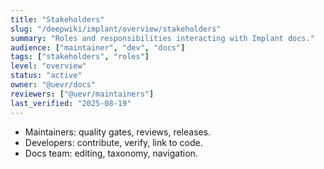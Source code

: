 ```yaml
---
title: "Stakeholders"
slug: "/deepwiki/implant/overview/stakeholders"
summary: "Roles and responsibilities interacting with Implant docs."
audience: ["maintainer", "dev", "docs"]
tags: ["stakeholders", "roles"]
level: "overview"
status: "active"
owner: "@uevr/docs"
reviewers: ["@uevr/maintainers"]
last_verified: "2025-08-19"
---
```


- Maintainers: quality gates, reviews, releases.
- Developers: contribute, verify, link to code.
- Docs team: editing, taxonomy, navigation.
